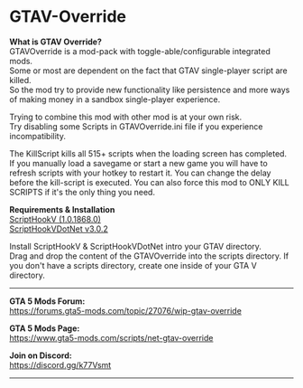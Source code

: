 # GTAV-Override  
  
**What is GTAV Override?**  
GTAVOverride is a mod-pack with toggle-able/configurable integrated mods.  
Some or most are dependent on the fact that GTAV single-player script are killed.  
So the mod try to provide new functionality like persistence and more ways of making money in a sandbox single-player experience.  
  
Trying to combine this mod with other mod is at your own risk.  
Try disabling some Scripts in GTAVOverride.ini file if you experience incompatibility.  
  
The KillScript kills all 515+ scripts when the loading screen has completed. If you manually load a savegame or start a new game you will have to refresh scripts with your hotkey to restart it. You can change the delay before the kill-script is executed. You can also force this mod to ONLY KILL SCRIPTS if it's the only thing you need.  
  
**Requirements & Installation**  
[ScriptHookV (1.0.1868.0)](http://www.dev-c.com/gtav/scripthookv/)  
[ScriptHookVDotNet v3.0.2 ](https://github.com/crosire/scripthookvdotnet/releases)  
  
Install ScriptHookV & ScriptHookVDotNet intro your GTAV directory.  
Drag and drop the content of the GTAVOverride into the scripts directory. If you don't have a scripts directory, create one inside of your GTA V directory.  
  
***
  
**GTA 5 Mods Forum:**  
https://forums.gta5-mods.com/topic/27076/wip-gtav-override

**GTA 5 Mods Page:**  
https://www.gta5-mods.com/scripts/net-gtav-override

**Join on Discord:**  
https://discord.gg/k77Vsmt

***

